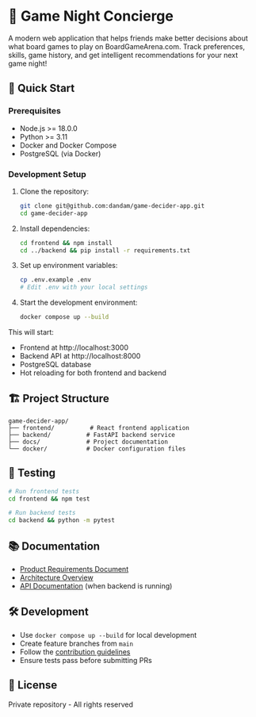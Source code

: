 # 🎲 Game Night Concierge

A modern web application that helps friends make better decisions about what board games to play on BoardGameArena.com. Track preferences, skills, game history, and get intelligent recommendations for your next game night!

## 🚀 Quick Start

### Prerequisites

- Node.js >= 18.0.0
- Python >= 3.11
- Docker and Docker Compose
- PostgreSQL (via Docker)

### Development Setup

1. Clone the repository:
   ```bash
   git clone git@github.com:dandam/game-decider-app.git
   cd game-decider-app
   ```

2. Install dependencies:
   ```bash
   cd frontend && npm install
   cd ../backend && pip install -r requirements.txt
   ```

3. Set up environment variables:
   ```bash
   cp .env.example .env
   # Edit .env with your local settings
   ```

4. Start the development environment:
   ```bash
   docker compose up --build
   ```

This will start:
- Frontend at http://localhost:3000
- Backend API at http://localhost:8000
- PostgreSQL database
- Hot reloading for both frontend and backend

## 🏗 Project Structure

```
game-decider-app/
├── frontend/          # React frontend application
├── backend/          # FastAPI backend service
├── docs/             # Project documentation
└── docker/           # Docker configuration files
```

## 🧪 Testing

```bash
# Run frontend tests
cd frontend && npm test

# Run backend tests
cd backend && python -m pytest
```

## 📚 Documentation

- [Product Requirements Document](docs/game-night-concierge-prd.md)
- [Architecture Overview](docs/architecture-overview.md)
- [API Documentation](http://localhost:8000/docs) (when backend is running)

## 🛠 Development

- Use `docker compose up --build` for local development
- Create feature branches from `main`
- Follow the [contribution guidelines](CONTRIBUTING.md)
- Ensure tests pass before submitting PRs

## 📝 License

Private repository - All rights reserved 